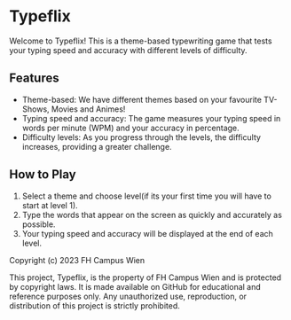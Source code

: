 # Typeflix

Welcome to Typeflix! This is a theme-based typewriting game that tests your typing speed and accuracy with different levels of difficulty.

## Features
- Theme-based: We have different themes based on your favourite TV-Shows, Movies and Animes!
- Typing speed and accuracy: The game measures your typing speed in words per minute (WPM) and your accuracy in percentage.
- Difficulty levels: As you progress through the levels, the difficulty increases, providing a greater challenge.

## How to Play
1. Select a theme and choose level(if its your first time you will have to start at level 1).
2. Type the words that appear on the screen as quickly and accurately as possible.
3. Your typing speed and accuracy will be displayed at the end of each level.

Copyright (c) 2023 FH Campus Wien

This project, Typeflix, is the property of FH Campus Wien and is protected by copyright laws. It is made available on GitHub for educational and reference purposes only. Any unauthorized use, reproduction, or distribution of this project is strictly prohibited.
